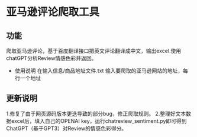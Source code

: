# 亚马逊评论爬取工具

## 功能
爬取亚马逊评论，基于百度翻译接口把英文评论翻译成中文，输出excel.使用chatGPT分析Review情感色彩并返回。
- 使用说明
在输入信息/商品地址文件.txt 输入要爬取的亚马逊网站的地址，每行一个地址

## 更新说明
1.修复了由于网页源码版本更迭导致的部分bug，修正爬取规则。
2.整理好文本数据excel后，填入自己的OPENAI key，运行chatreview_sentiment.py即可得到ChatGPT（基于GPT3）对Review的情感色彩得分。
